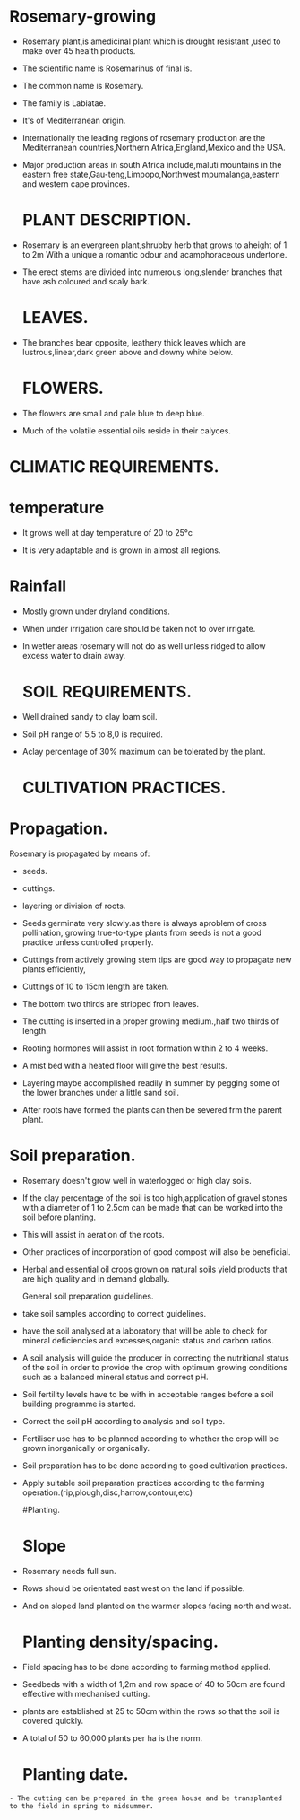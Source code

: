 # Rosemary-growing

 - Rosemary plant,is amedicinal plant which is drought resistant ,used to make over 45 health products.

 - The scientific name is Rosemarinus of final is.

 - The common name is Rosemary.

 - The family is Labiatae.

 - It's of Mediterranean origin.

 - Internationally the leading regions of rosemary production are the Mediterranean countries,Northern Africa,England,Mexico and the USA.

 - Major production areas in south Africa include,maluti mountains in the eastern free state,Gau-teng,Limpopo,Northwest mpumalanga,eastern and western cape provinces.

   # PLANT DESCRIPTION.

 - Rosemary is an evergreen plant,shrubby herb that grows to aheight of 1 to 2m
With a unique a romantic odour and acamphoraceous undertone.

 - The erect stems are divided into numerous long,slender branches that have ash coloured and scaly bark.

   # LEAVES.

 - The branches bear opposite, leathery thick leaves which are lustrous,linear,dark green above and downy white below.

   # FLOWERS.

 - The flowers are small and pale blue to deep blue.

 - Much of the volatile essential oils reside in their calyces.

# CLIMATIC REQUIREMENTS.

 # temperature
 
 - It grows well at day temperature of 20 to 25°c
 
 - It is very adaptable and is grown in almost all regions.

 # Rainfall

 - Mostly grown under dryland conditions.
 
 - When under irrigation care should be taken not to over irrigate.
 
 - In wetter areas rosemary will not do as well unless ridged to allow excess water to drain away.
 
   # SOIL REQUIREMENTS.

 - Well drained sandy to clay loam soil.
 
 - Soil pH range of 5,5 to 8,0 is required.
 
 - Aclay percentage of 30% maximum can be tolerated by the plant.
 
   # CULTIVATION PRACTICES.

 # Propagation.
  
  Rosemary is propagated by means of:

 - seeds.

 - cuttings.

 - layering or division of roots.

 - Seeds germinate very slowly.as there is always aproblem of cross pollination, growing true-to-type plants from seeds is not a good practice unless controlled properly.
 
 
 - Cuttings from actively growing stem tips are good way to propagate new plants efficiently,
 
 - Cuttings of 10 to 15cm length are taken.
 
 - The bottom two thirds are stripped from leaves.
 
 - The cutting is inserted in a proper growing medium.,half two thirds of length.
 
 - Rooting hormones will assist in root formation within 2 to 4 weeks.
 
 - A mist bed with a heated floor will give the best results.

 - Layering maybe accomplished readily in summer by pegging some of the lower branches under a little sand soil.
 
 - After roots have formed the plants can then be severed frm the parent plant.

  # Soil preparation.
   
  -  Rosemary doesn't grow well in waterlogged or high clay soils.
   
  - If the clay percentage of the soil is too high,application of gravel stones with a diameter of 1 to 2.5cm can be made that can be worked into the soil before planting.
   
  - This will assist in aeration of the roots.
   
  - Other practices of incorporation of good compost will also be beneficial.
   
  - Herbal and essential oil crops grown on natural soils yield products that are high quality and in demand globally.
   
    General soil preparation guidelines.

  - take soil samples according to correct guidelines.
  
  - have the soil analysed at a laboratory that will be able to check for mineral deficiencies and excesses,organic status and carbon ratios.
  
  - A soil analysis will guide the producer in correcting the nutritional status of the soil in order to provide the crop with optimum growing conditions such as a balanced mineral status and correct pH.
  
  - Soil fertility levels have to be with in acceptable ranges before a soil building programme is started.
  
  - Correct the soil pH according to analysis and soil type.
   
  - Fertiliser use has to be planned according to whether the crop will be grown inorganically or organically.
 
  - Soil preparation has to be done according to good cultivation practices.
  
  - Apply suitable soil preparation practices according to the farming operation.(rip,plough,disc,harrow,contour,etc)
 
    #Planting.
     
     # Slope
      
   -  Rosemary needs full sun.
    
   -  Rows should be orientated east west on the land if possible.
    
   -  And on sloped land planted on the warmer slopes facing north and west.
      
      # Planting density/spacing.
    
   - Field spacing has to be done according to farming method applied.
    
   - Seedbeds with a width of 1,2m and row space of 40 to 50cm are found effective with mechanised cutting.
    
   - plants are established at 25 to 50cm within the rows so that the soil is covered quickly.
    
   - A total of 50 to 60,000 plants per ha is the norm.
      
      # Planting date.
    
    - The cutting can be prepared in the green house and be transplanted to the field in spring to midsummer.
